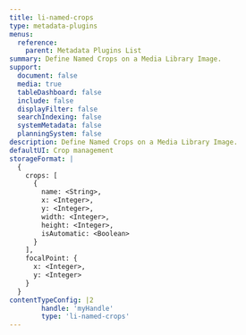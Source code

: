 ```yaml
---
title: li-named-crops
type: metadata-plugins
menus:
  reference:
    parent: Metadata Plugins List
summary: Define Named Crops on a Media Library Image.
support:
  document: false
  media: true
  tableDashboard: false
  include: false
  displayFilter: false
  searchIndexing: false
  systemMetadata: false
  planningSystem: false
description: Define Named Crops on a Media Library Image.
defaultUI: Crop management
storageFormat: |
  {
    crops: [
      {
        name: <String>,
        x: <Integer>,
        y: <Integer>,
        width: <Integer>,
        height: <Integer>,
        isAutomatic: <Boolean>
      }
    ],
    focalPoint: {
      x: <Integer>,
      y: <Integer>
    }
  }
contentTypeConfig: |2
        handle: 'myHandle'
        type: 'li-named-crops'
---
```

